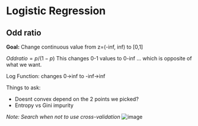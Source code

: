 # Logistic Regression
## Odd ratio

**Goal:** Change continuous value from z=(-inf, inf) to [0,1]

$Odd ratio = p/(1-p)$
This changes 0-1 values to 0-inf ... which is opposite of what we want.

Log Function:
changes 0->inf to -inf->inf


Things to ask:
- Doesnt convex depend on the 2 points we picked?
- Entropy vs Gini impurity






*Note: Search when not to use cross-validation*
![image](https://user-images.githubusercontent.com/70928356/236967170-0ca609e8-0b87-4e39-a099-5c7988cc7d62.png)
